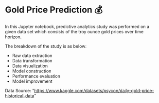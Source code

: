 # Gold Price Prediction 💰

In this Jupyter notebook, predictive analytics study was performed on a given data set which consists of the troy ounce gold prices over time horizon.

The breakdown of the study is as below:

<ul>
<li>Raw data extraction</li>
<li>Data transformation</li>
<li>Data visualization</li>
<li>Model construction</li>
<li>Performance evaluation</li>
<li>Model improvement</li>
</ul>

Data Source: "https://www.kaggle.com/datasets/psycon/daily-gold-price-historical-data"
